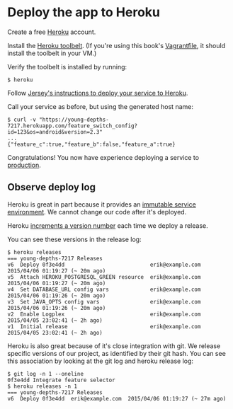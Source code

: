 # Deploy the app to Heroku

Create a free [Heroku](https://www.heroku.com/) account.

Install the [Heroku toolbelt](https://toolbelt.heroku.com). (If you're using this book's [Vagrantfile](http://erikeldridge.gitbooks.io/app-quality-cookbook/content/Vagrantfile), it should install the toolbelt in your VM.)

Verify the toolbelt is installed by running:

```nohighlight
$ heroku
```

Follow [Jersey's instructions to deploy your service to Heroku](https://jersey.java.net/documentation/latest/user-guide.html#deploy-it-on-heroku).

Call your service as before, but using the generated host name:

```nohighlight
$ curl -v "https://young-depths-7217.herokuapp.com/feature_switch_config?id=123&os=android&version=2.3"
...
{"feature_c":true,"feature_b":false,"feature_a":true}
```

Congratulations! You now have experience deploying a service to [production](http://en.wikipedia.org/wiki/Development_environment_%28software_development_process%29).

## Observe deploy log

Heroku is great in part because it provides an [immutable service environment](http://martinfowler.com/bliki/ImmutableServer.html). We cannot change our code after it's deployed.

Heroku [increments a version number](https://devcenter.heroku.com/articles/releases) each time we deploy a release.

You can see these versions in the release log:

```nohighlight
$ heroku releases
=== young-depths-7217 Releases
v6  Deploy 0f3e4dd                           erik@example.com  2015/04/06 01:19:27 (~ 20m ago)
v5  Attach HEROKU_POSTGRESQL_GREEN resource  erik@example.com  2015/04/06 01:19:27 (~ 20m ago)
v4  Set DATABASE_URL config vars             erik@example.com  2015/04/06 01:19:26 (~ 20m ago)
v3  Set JAVA_OPTS config vars                erik@example.com  2015/04/06 01:19:26 (~ 20m ago)
v2  Enable Logplex                           erik@example.com  2015/04/05 23:02:41 (~ 2h ago)
v1  Initial release                          erik@example.com  2015/04/05 23:02:41 (~ 2h ago)
```

Heroku is also great because of it's close integration with git. We release specific versions of our project, as identified by their git hash. You can see this association by looking at the git log and heroku release log:

```nohighlight
$ git log -n 1 --oneline
0f3e4dd Integrate feature selector
$ heroku releases -n 1
=== young-depths-7217 Releases
v6  Deploy 0f3e4dd  erik@example.com  2015/04/06 01:19:27 (~ 27m ago)
```
